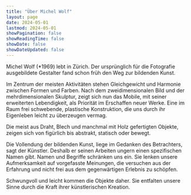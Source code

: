 ```yaml
---
title: "Über Michel Wolf"
layout: page
date: 2024-05-01
lastmod: 2024-05-01
showPagination: false
showReadingTime: false
showDate: false
showDateUpdated: false
---
```


Michel Wolf (*1969) lebt in Zürich. Der ursprünglich für die Fotografie
ausgebildete Gestalter fand schon früh den Weg zur bildenden Kunst.

Im Zentrum der meisten Aktivitäten stehen Gleichgewicht und Harmonie zwischen
Formen und Farben. Nach dem zweidimensionalen Bild und der mehrdimensionalen
Skulptur, zeigt sich nun das Mobile, mit seiner erweiterten Lebendigkeit, als
Priorität im Erschaffen neuer Werke. Eine im Raum frei schwebende, plastische
Konstruktion, die uns durch ihr Eigenleben leicht zu überzeugen vermag.

Die meist aus Draht, Blech und manchmal mit Holz gefertigten Objekte, zeigen
sich von figürlich bis abstrakt, statisch oder bewegt.

Die Vollendung der bildenden Kunst, liege im Gedanken des Betrachters, sagt der
Künstler. Deshalb er seinen Arbeiten ungern einen spezifischen Namen gibt. Namen
und Begriffe schränken uns ein. Sie lenken unsere Aufmerksamkeit auf vorgefasste
Meinungen, die versuchen aus der Erfahrung und nicht frei aus dem gegenwärtigen
Erlebnis zu schöpfen.

Schwungvoll und leicht kommen die Objekte daher. Sie entfalten unsere Sinne
durch die Kraft ihrer künstlerischen Kreation.
